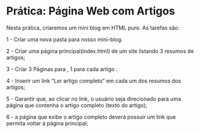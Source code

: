 # Prática: Página Web com Artigos

Nesta prática, criaremos um mini blog em HTML puro. As tarefas são:

1 - Criar uma nova pasta para nosso mini-blog.

2 - Criar uma página principal(index.html) de um site listando 3 resumos de artigos;

3 - Criar 3 Páginas para , 1 para cada artigo .

4 - Inserir um link “Ler artigo completo” em cada um dos resumos dos artigos;

5 - Garantir que, ao clicar no link, o usuário seja direcionado para uma página que contenha o artigo completo (texto do artigo);

6 - a página que exibe o artigo completo deverá possuir um link que permita voltar à página principal;